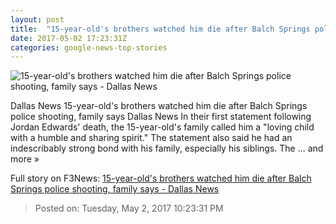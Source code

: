 ```yaml
---
layout: post
title:  "15-year-old's brothers watched him die after Balch Springs police shooting, family says - Dallas News"
date: 2017-05-02 17:23:31Z
categories: google-news-top-stories
---
```


![15-year-old's brothers watched him die after Balch Springs police shooting, family says - Dallas News](https://dallasnews.imgix.net/1493667416-_MG_0190.jpg?w=1200&h=630&format=jpg&crop=faces&fit=crop)

Dallas News 15-year-old's brothers watched him die after Balch Springs police shooting, family says Dallas News In their first statement following Jordan Edwards' death, the 15-year-old's family called him a "loving child with a humble and sharing spirit." The statement also said he had an indescribably strong bond with his family, especially his siblings. The ... and more »


Full story on F3News: [15-year-old's brothers watched him die after Balch Springs police shooting, family says - Dallas News](http://www.f3nws.com/n/ZASaHD)

> Posted on: Tuesday, May 2, 2017 10:23:31 PM
